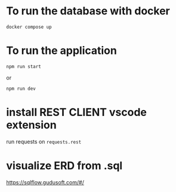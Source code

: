 # To run the database with docker

```
docker compose up
```

# To run the application

```
npm run start
```

or

```
npm run dev
```

# install REST CLIENT vscode extension

run requests on `requests.rest`


# visualize ERD from .sql
https://sqlflow.gudusoft.com/#/
